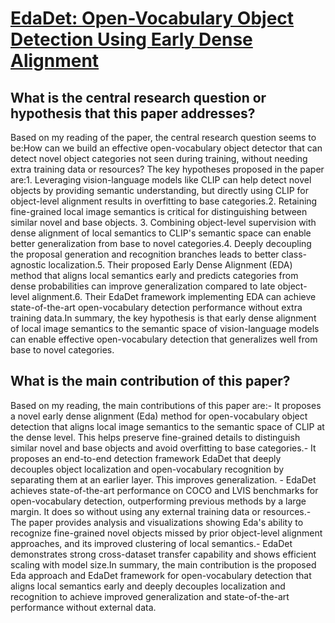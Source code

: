 # [EdaDet: Open-Vocabulary Object Detection Using Early Dense Alignment](https://arxiv.org/abs/2309.01151)

## What is the central research question or hypothesis that this paper addresses?

Based on my reading of the paper, the central research question seems to be:How can we build an effective open-vocabulary object detector that can detect novel object categories not seen during training, without needing extra training data or resources? The key hypotheses proposed in the paper are:1. Leveraging vision-language models like CLIP can help detect novel objects by providing semantic understanding, but directly using CLIP for object-level alignment results in overfitting to base categories.2. Retaining fine-grained local image semantics is critical for distinguishing between similar novel and base objects. 3. Combining object-level supervision with dense alignment of local semantics to CLIP's semantic space can enable better generalization from base to novel categories.4. Deeply decoupling the proposal generation and recognition branches leads to better class-agnostic localization.5. Their proposed Early Dense Alignment (EDA) method that aligns local semantics early and predicts categories from dense probabilities can improve generalization compared to late object-level alignment.6. Their EdaDet framework implementing EDA can achieve state-of-the-art open-vocabulary detection performance without extra training data.In summary, the key hypothesis is that early dense alignment of local image semantics to the semantic space of vision-language models can enable effective open-vocabulary detection that generalizes well from base to novel categories.


## What is the main contribution of this paper?

Based on my reading, the main contributions of this paper are:- It proposes a novel early dense alignment (Eda) method for open-vocabulary object detection that aligns local image semantics to the semantic space of CLIP at the dense level. This helps preserve fine-grained details to distinguish similar novel and base objects and avoid overfitting to base categories.- It proposes an end-to-end detection framework EdaDet that deeply decouples object localization and open-vocabulary recognition by separating them at an earlier layer. This improves generalization. - EdaDet achieves state-of-the-art performance on COCO and LVIS benchmarks for open-vocabulary detection, outperforming previous methods by a large margin. It does so without using any external training data or resources.- The paper provides analysis and visualizations showing Eda's ability to recognize fine-grained novel objects missed by prior object-level alignment approaches, and its improved clustering of local semantics.- EdaDet demonstrates strong cross-dataset transfer capability and shows efficient scaling with model size.In summary, the main contribution is the proposed Eda approach and EdaDet framework for open-vocabulary detection that aligns local semantics early and deeply decouples localization and recognition to achieve improved generalization and state-of-the-art performance without external data.
